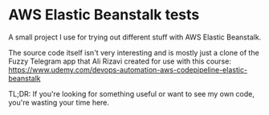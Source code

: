 # AWS Elastic Beanstalk tests
A small project I use for trying out different stuff with AWS Elastic Beanstalk.

The source code itself isn't very interesting and is mostly just a clone of the Fuzzy Telegram app that Ali Rizavi created for use with this course: https://www.udemy.com/devops-automation-aws-codepipeline-elastic-beanstalk

TL;DR: If you're looking for something useful or want to see my own code, you're wasting your time here.
